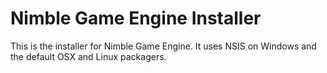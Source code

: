 # Nimble Game Engine Installer

This is the installer for Nimble Game Engine. It uses NSIS on Windows and the default OSX and Linux packagers.
